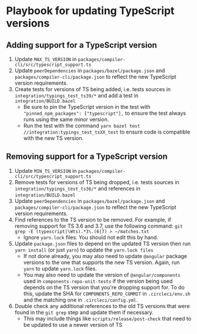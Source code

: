 # Playbook for updating TypeScript versions

## Adding support for a TypeScript version

1.  Update `MAX_TS_VERSION` in `packages/compiler-cli/src/typescript_support.ts`
2.  Update `peerDependencies` in `packages/bazel/package.json` and
    `packages/compiler-cli/package.json` to reflect the new TypeScript version
    requirements.
3.  Create tests for versions of TS being added, i.e. tests sources in
    `integration/typings_test_ts39/*` and add a test in
    `integration/BUILD.bazel`
    * Be sure to pin the TypeScript version in the test with 
      `"pinned_npm_packages": ["typescript"],` to ensure the test always runs 
      using the same minor version.
    *  Run the test with the command 
       `yarn bazel test //integration:typings_test_tsXX_test` 
       to ensure code is compatible with the new TS version.


## Removing support for a TypeScript version

1.  Update `MIN_TS_VERSION` in `packages/compiler-cli/src/typescript_support.ts`
2.  Remove tests for versions of TS being dropped, i.e. tests sources in
    `integration/typings_test_ts36/*` and references in
    `integration/BUILD.bazel`
3.  Update `peerDependencies` in `packages/bazel/package.json` and
    `packages/compiler-cli/package.json` to reflect the new TypeScript version
    requirements.
4.  Find references to the TS version to be removed. For example, if removing
    support for TS 3.6 and 3.7, use the following command: `git grep -E
    (typescript|\Wts).*3\.(6|7) > ~/matches.txt`
    * Ignore `yarn.lock` files. You should not edit this by hand.
5.  Update `package.json` files to depend on the updated TS version then run
    `yarn install` (or just `yarn`) to update the `yarn.lock files`
    *   If not done already, you may also need to update `@angular` package
        versions to the one that supports the new TS version. Again, run `yarn`
        to update `yarn.lock` files.
    *   You may also need to update the version of `@angular/components` used in
        `components-repo-unit-tests` if the version being used depends on the TS
        version that you're dropping support for. To do this, update the SHA for
        `COMPONENTS_REPO_COMMIT` in `.circleci/env.sh` and the matching one in
        `.circleci/config.yml`.
6.  Double check any additional references to the old TS versions that were
    found in the `git grep` step and update them if necessary.
    *   This may include things like `scripts/release/post-check` that need to
        be updated to use a newer version of TS
